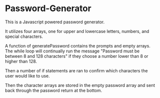 # Password-Generator
This is a Javascript powered password generator.

It utilizes four arrays, one for upper and lowercase letters, numbers, and special characters.

A function of generatePassword contains the prompts and empty arrays. The while loop will continually run the message "Password must be between 8 and 128 characters" if they choose a number lower than 8 or higher than 128.

Then a number of if statements are ran to confirm which characters the user would like to use.

Then the character arrays are stored in the empty password array and sent back through the password return at the bottom.
